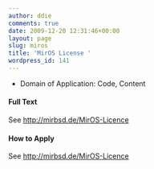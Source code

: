 ```yaml
---
author: ddie
comments: true
date: 2009-12-20 12:31:46+00:00
layout: page
slug: miros
title: 'MirOS License '
wordpress_id: 141
---
```


 * Domain of Application: Code, Content

#### Full Text 

See http://mirbsd.de/MirOS-Licence

#### How to Apply 

See http://mirbsd.de/MirOS-Licence


